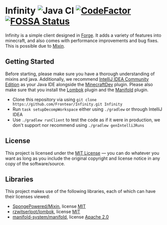 # Infinity ![Java CI](https://github.com/Frontear/Infinity/workflows/Java%20CI/badge.svg) [![CodeFactor](https://www.codefactor.io/repository/github/frontear/infinity/badge)](https://www.codefactor.io/repository/github/frontear/infinity) [![FOSSA Status](https://app.fossa.io/api/projects/git%2Bgithub.com%2FFrontear%2FInfinity.svg?type=shield)](https://app.fossa.io/projects/git%2Bgithub.com%2FFrontear%2FInfinity?ref=badge_shield)
Infinity is a simple client designed in [Forge](https://files.minecraftforge.net/maven/net/minecraftforge/forge/index_1.8.9.html). It adds a variety of features into minecraft, and also comes with performance improvements and bug fixes. This is possible due to [Mixin](https://github.com/SpongePowered/Mixin).

## Getting Started
Before starting, please make sure you have a thorough understanding of mixins and java. Additionally, we recommend [IntelliJ IDEA Community Edition](https://www.jetbrains.com/idea/) as your Java IDE alongside the [MinecraftDev](https://github.com/minecraft-dev/MinecraftDev) plugin.
Please also make sure that you install the [Lombok](https://plugins.jetbrains.com/plugin/6317-lombok) plugin and the [Manifold](https://plugins.jetbrains.com/plugin/10057-manifold) plugin.

- Clone this repository via using `git clone https://github.com/Frontear/Infinity.git Infinity`
- Run `task setupDecompWorkspace` either using `./gradlew` or through IntelliJ IDEA
- Use `./gradlew runClient` to test the code as if it were in production, we don't support nor recommend using `./gradlew genIntelliJRuns`

## License
This project is licensed under the [MIT License](https://tldrlegal.com/license/mit-license) &#8212; you can do whatever you want as long as you include the original copyright and license notice in any copy of the software/source.

## Libraries
This project makes use of the following libraries, each of which can have their licenses viewed:
- [SpongePowered/Mixin](https://github.com/SpongePowered/Mixin), license [MIT](https://github.com/SpongePowered/Mixin/blob/master/LICENSE.txt)
- [rzwitserloot/lombok](https://github.com/rzwitserloot/lombok), license [MIT](https://github.com/rzwitserloot/lombok/blob/master/LICENSE)
- [manifold-system/manifold](https://github.com/manifold-systems/manifold), license [Apache 2.0](https://github.com/manifold-systems/manifold/blob/master/LICENSE)